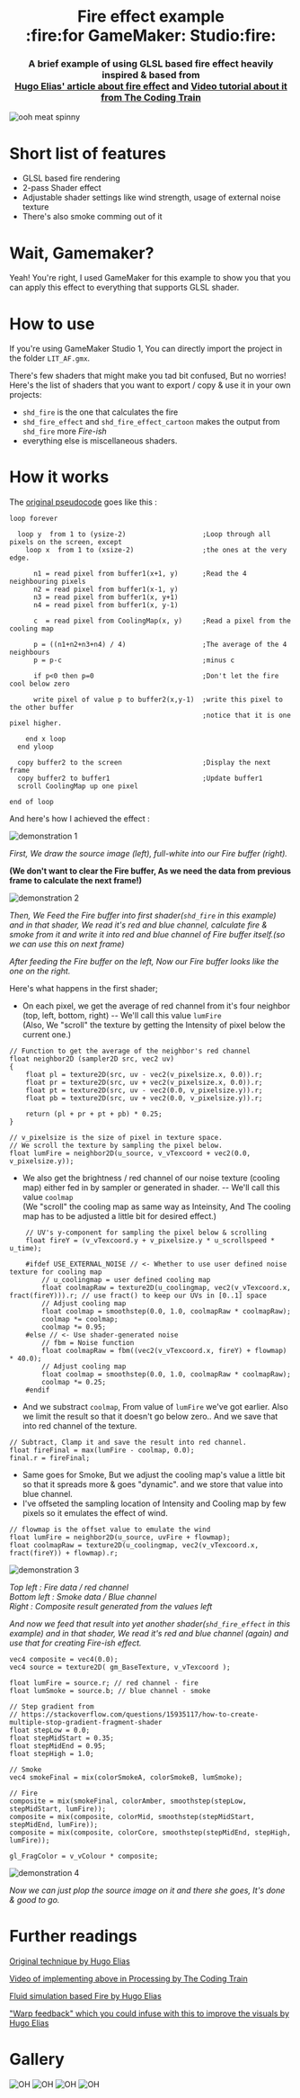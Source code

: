 <h1 align="center">Fire effect example<br>:fire:for GameMaker: Studio:fire:</h1>

<h3 align="center">A brief example of using GLSL based fire effect heavily inspired & based from<br/><a href="https://web.archive.org/web/20160418004150/http://freespace.virgin.net/hugo.elias/models/m_fire.htm"><b>Hugo Elias'</b> article about fire effect</a> and <a href="https://www.youtube.com/watch?v=X0kjv0MozuY">Video tutorial about it from <b>The Coding Train</b></a>
</h3>

<img align="center" src="imgs/DEMO_BANNER.gif" alt="ooh meat spinny" title="This meat has spun for eternity, Just let him go D:">

Short list of features
====
- GLSL based fire rendering
- 2-pass Shader effect
- Adjustable shader settings like wind strength, usage of external noise texture
- There's also smoke comming out of it

Wait, Gamemaker?
====
Yeah! You're right, I used GameMaker for this example to show you that you can apply this effect to everything that supports GLSL shader.

How to use
====
If you're using GameMaker Studio 1, You can directly import the project in the folder `LIT_AF.gmx`.

There's few shaders that might make you tad bit confused, But no worries!<br>Here's the list of shaders that you want to export / copy & use it in your own projects:
- `shd_fire` is the one that calculates the fire
- `shd_fire_effect` and `shd_fire_effect_cartoon` makes the output from `shd_fire` more *Fire-ish*
- everything else is miscellaneous shaders.

How it works
====
The [original pseudocode](https://web.archive.org/web/20160418004150/http://freespace.virgin.net/hugo.elias/models/m_fire.htm) goes like this :
```
loop forever

  loop y  from 1 to (ysize-2)                   ;Loop through all pixels on the screen, except
    loop x  from 1 to (xsize-2)                 ;the ones at the very edge.

      n1 = read pixel from buffer1(x+1, y)      ;Read the 4 neighbouring pixels
      n2 = read pixel from buffer1(x-1, y)
      n3 = read pixel from buffer1(x, y+1)
      n4 = read pixel from buffer1(x, y-1)

      c  = read pixel from CoolingMap(x, y)     ;Read a pixel from the cooling map

      p = ((n1+n2+n3+n4) / 4)                   ;The average of the 4 neighbours
      p = p-c                                   ;minus c

      if p<0 then p=0                           ;Don't let the fire cool below zero

      write pixel of value p to buffer2(x,y-1)  ;write this pixel to the other buffer
                                                ;notice that it is one pixel higher.

    end x loop
  end yloop

  copy buffer2 to the screen                    ;Display the next frame
  copy buffer2 to buffer1                       ;Update buffer1
  scroll CoolingMap up one pixel

end of loop
```

And here's how I achieved the effect :

![demonstration 1](imgs/DEMO_WORK1.gif)

*First, We draw the source image (left), full-white into our Fire buffer (right).*

**(We don't want to clear the Fire buffer, As we need the data from previous frame to calculate the next frame!)**

![demonstration 2](imgs/DEMO_WORK2.gif)

*Then, We Feed the Fire buffer into first shader(`shd_fire` in this example) and in that shader, We read it's red and blue channel, calculate fire & smoke from it and write it into red and blue channel of Fire buffer itself.(so we can use this on next frame)*

*After feeding the Fire buffer on the left, Now our Fire buffer looks like the one on the right.*

Here's what happens in the first shader;
- On each pixel, we get the average of red channel from it's four neighbor (top, left, bottom, right) -- We'll call this value `lumFire`<br>
(Also, We "scroll" the texture by getting the Intensity of pixel below the current one.)<br>
```
// Function to get the average of the neighbor's red channel
float neighbor2D (sampler2D src, vec2 uv)
{
    float pl = texture2D(src, uv - vec2(v_pixelsize.x, 0.0)).r;
    float pr = texture2D(src, uv + vec2(v_pixelsize.x, 0.0)).r;
    float pt = texture2D(src, uv - vec2(0.0, v_pixelsize.y)).r;
    float pb = texture2D(src, uv + vec2(0.0, v_pixelsize.y)).r;
    
    return (pl + pr + pt + pb) * 0.25;
}

// v_pixelsize is the size of pixel in texture space.
// We scroll the texture by sampling the pixel below.
float lumFire = neighbor2D(u_source, v_vTexcoord + vec2(0.0, v_pixelsize.y));
```
- We also get the brightness / red channel of our noise texture (cooling map) either fed in by sampler or generated in shader. -- We'll call this value `coolmap`<br>
(We "scroll" the cooling map as same way as Inteinsity, And The cooling map has to be adjusted a little bit for desired effect.)
```
    // UV's y-component for sampling the pixel below & scrolling
    float fireY = (v_vTexcoord.y + v_pixelsize.y * u_scrollspeed * u_time);
    
    #ifdef USE_EXTERNAL_NOISE // <- Whether to use user defined noise texture for cooling map
        // u_coolingmap = user defined cooling map
        float coolmapRaw = texture2D(u_coolingmap, vec2(v_vTexcoord.x, fract(fireY))).r; // use fract() to keep our UVs in [0..1] space
        // Adjust cooling map
        float coolmap = smoothstep(0.0, 1.0, coolmapRaw * coolmapRaw);
        coolmap *= coolmap;
        coolmap *= 0.95;
    #else // <- Use shader-generated noise
        // fbm = Noise function
        float coolmapRaw = fbm((vec2(v_vTexcoord.x, fireY) + flowmap) * 40.0);
        // Adjust cooling map
        float coolmap = smoothstep(0.0, 1.0, coolmapRaw * coolmapRaw);
        coolmap *= 0.25;
    #endif
```
- And we substract `coolmap`, From value of `lumFire` we've got earlier. Also we limit the result so that it doesn't go below zero.. And we save that into red channel of the texture.<br>
```
// Subtract, Clamp it and save the result into red channel.
float fireFinal = max(lumFire - coolmap, 0.0);
final.r = fireFinal;
```
- Same goes for Smoke, But we adjust the cooling map's value a little bit so that it spreads more & goes "dynamic". and we store that value into blue channel.
- I've offseted the sampling location of Intensity and Cooling map by few pixels so it emulates the effect of wind.<br>
```
// flowmap is the offset value to emulate the wind
float lumFire = neighbor2D(u_source, uvFire + flowmap);
float coolmapRaw = texture2D(u_coolingmap, vec2(v_vTexcoord.x, fract(fireY)) + flowmap).r;
```

![demonstration 3](imgs/DEMO_WORK3.gif)

*Top left : Fire data / red channel<br>Bottom left : Smoke data / Blue channel<br>Right : Composite result generated from the values left*

*And now we feed that result into yet another shader(`shd_fire_effect` in this example) and in that shader, We read it's red and blue channel (again) and use that for creating Fire-ish effect.*
```
vec4 composite = vec4(0.0);
vec4 source = texture2D( gm_BaseTexture, v_vTexcoord );

float lumFire = source.r; // red channel - fire
float lumSmoke = source.b; // blue channel - smoke

// Step gradient from
// https://stackoverflow.com/questions/15935117/how-to-create-multiple-stop-gradient-fragment-shader
float stepLow = 0.0;
float stepMidStart = 0.35;
float stepMidEnd = 0.95;
float stepHigh = 1.0;

// Smoke
vec4 smokeFinal = mix(colorSmokeA, colorSmokeB, lumSmoke);

// Fire
composite = mix(smokeFinal, colorAmber, smoothstep(stepLow, stepMidStart, lumFire));
composite = mix(composite, colorMid, smoothstep(stepMidStart, stepMidEnd, lumFire));
composite = mix(composite, colorCore, smoothstep(stepMidEnd, stepHigh, lumFire));

gl_FragColor = v_vColour * composite;
```

![demonstration 4](imgs/DEMO_WORK4.gif)

*Now we can just plop the source image on it and there she goes, It's done & good to go.*

# Further readings
[Original technique by Hugo Elias](https://web.archive.org/web/20160418004150/http://freespace.virgin.net/hugo.elias/models/m_fire.htm)

[Video of implementing above in Processing by The Coding Train](https://www.youtube.com/watch?v=X0kjv0MozuY)

[Fluid simulation based Fire by Hugo Elias](https://web.archive.org/web/20160418004147/http://freespace.virgin.net/hugo.elias/models/m_ffire.htm)

["Warp feedback" which you could infuse with this to improve the visuals by Hugo Elias](https://web.archive.org/web/20160418004149/http://freespace.virgin.net/hugo.elias/graphics/x_warp.htm)

# Gallery
![OH](imgs/DEMO_HD.gif)
![OH](imgs/DEMO_PIXEL.gif)
![OH](imgs/AVOCADO.gif)
![OH](imgs/MEAT.gif)